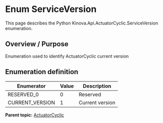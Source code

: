 # Enum ServiceVersion

This page describes the Python Kinova.Api.ActuatorCyclic.ServiceVersion enumeration.

## Overview / Purpose

Enumeration used to identify ActuatorCyclic current version

## Enumeration definition

|Enumerator|Value|Description|
|----------|-----|-----------|
|RESERVED\_0|0|Reserved|
|CURRENT\_VERSION|1|Current version|

**Parent topic:** [ActuatorCyclic](../references/summary_ActuatorCyclic.md)

